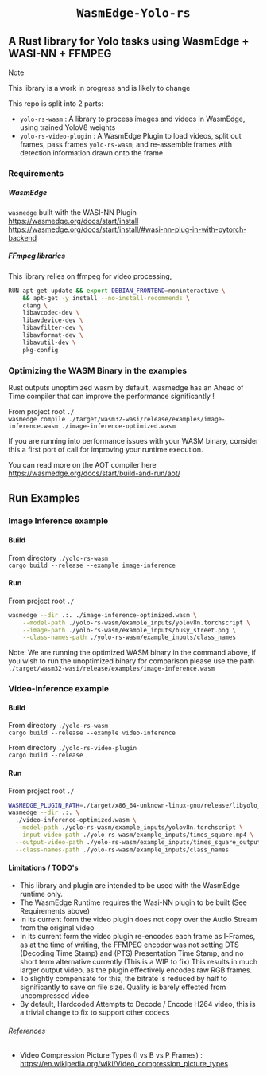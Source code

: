<div align="center">
  <h1><code>WasmEdge-Yolo-rs</code></h1>
  </p>
</div>

## A Rust library for Yolo tasks using WasmEdge + WASI-NN + FFMPEG 

> [!NOTE]  
> This library is a work in progress and is likely to change

This repo is split into 2 parts: 
- `yolo-rs-wasm` : A library to process images and videos in WasmEdge, using trained YoloV8 weights
- `yolo-rs-video-plugin` : A WasmEdge Plugin to load videos, split out frames, pass frames `yolo-rs-wasm`, and re-assemble frames with detection information drawn onto the frame

### Requirements

##### WasmEdge
`wasmedge` built with the WASI-NN Plugin  
https://wasmedge.org/docs/start/install  
https://wasmedge.org/docs/start/install/#wasi-nn-plug-in-with-pytorch-backend  


##### FFmpeg libraries
This library relies on ffmpeg for video processing, 

```bash
RUN apt-get update && export DEBIAN_FRONTEND=noninteractive \
    && apt-get -y install --no-install-recommends \
    clang \
    libavcodec-dev \
    libavdevice-dev \
    libavfilter-dev \
    libavformat-dev \
    libavutil-dev \
    pkg-config
```

### Optimizing the WASM Binary in the examples  
Rust outputs unoptimized wasm by default, wasmedge has an Ahead of Time compiler that can improve the performance significantly !

From project root `./`  
`wasmedge compile ./target/wasm32-wasi/release/examples/image-inference.wasm ./image-inference-optimized.wasm`

If you are running into performance issues with your WASM binary, consider this a first port of call for improving your runtime execution. 

You can read more on the AOT compiler here 
https://wasmedge.org/docs/start/build-and-run/aot/


## Run Examples 
### Image Inference  example
#### Build  
From directory `./yolo-rs-wasm`  
`cargo build --release --example image-inference`  

#### Run  
From project root `./`  
```bash
wasmedge --dir .:. ./image-inference-optimized.wasm \
    --model-path ./yolo-rs-wasm/example_inputs/yolov8n.torchscript \
    --image-path ./yolo-rs-wasm/example_inputs/busy_street.png \
    --class-names-path ./yolo-rs-wasm/example_inputs/class_names
```

Note: We are running the optimized WASM binary in the command above, if you wish to run the unoptimized binary for comparison please use the path `./target/wasm32-wasi/release/examples/image-inference.wasm`


### Video-inference example
#### Build  
From directory `./yolo-rs-wasm`  
`cargo build --release --example video-inference`  

From directory `./yolo-rs-video-plugin`  
`cargo build --release`  

#### Run  
From project root `./`
```bash
WASMEDGE_PLUGIN_PATH=./target/x86_64-unknown-linux-gnu/release/libyolo_rs_video_plugin.so   \
wasmedge --dir .:. \
  ./video-inference-optimized.wasm \
  --model-path ./yolo-rs-wasm/example_inputs/yolov8n.torchscript \
  --input-video-path ./yolo-rs-wasm/example_inputs/times_square.mp4 \
  --output-video-path ./yolo-rs-wasm/example_inputs/times_square_output.mp4 \
  --class-names-path ./yolo-rs-wasm/example_inputs/class_names
```

#### Limitations / TODO's
- This library and plugin are intended to be used with the WasmEdge runtime only.
- The WasmEdge Runtime requires the Wasi-NN plugin to be built (See Requirements above)
- In its current form the video plugin does not copy over the Audio Stream from the original video 
- In its current form the video plugin re-encodes each frame as I-Frames, as at the time of writing, the FFMPEG encoder was not setting DTS (Decoding Time Stamp) and (PTS) Presentation Time Stamp, and no short term alternative currently (This is a WIP to fix)
This results in much larger output video, as the plugin effectively encodes raw RGB frames.  
- To slightly compensate for this, the bitrate is reduced by half to significantly to save on file size. Quality is barely effected from uncompressed video
- By default, Hardcoded Attempts to Decode / Encode H264 video, this is a trivial change to fix to support other codecs
 
###### References 
- Video Compression Picture Types (I vs B vs P Frames) : https://en.wikipedia.org/wiki/Video_compression_picture_types
